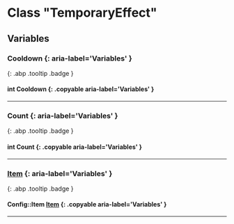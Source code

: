 # Class "TemporaryEffect"
## Variables
### Cooldown {: aria-label='Variables' }
[ ](#){: .abp .tooltip .badge }
#### int Cooldown  {: .copyable aria-label='Variables' }

___ 
### Count {: aria-label='Variables' }
[ ](#){: .abp .tooltip .badge }
#### int Count  {: .copyable aria-label='Variables' }

___ 
### [Item](../ItemConfig_Item) {: aria-label='Variables' }
[ ](#){: .abp .tooltip .badge }
#### Config::Item [Item](../ItemConfig_Item)  {: .copyable aria-label='Variables' }

___ 
